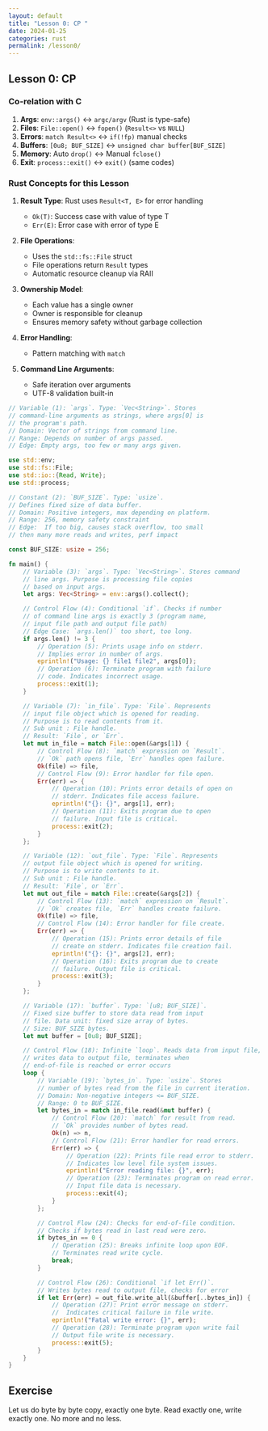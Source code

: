 ```yaml
---
layout: default
title: "Lesson 0: CP "
date: 2024-01-25
categories: rust
permalink: /lesson0/
---
```


## Lesson 0: CP

### Co-relation with C

1. **Args**: `env::args()` ↔ `argc/argv` (Rust is type-safe)  
2. **Files**: `File::open()` ↔ `fopen()` (`Result<>` vs `NULL`)  
3. **Errors**: `match Result<>` ↔ `if(!fp)` manual checks  
4. **Buffers**: `[0u8; BUF_SIZE]` ↔ `unsigned char buffer[BUF_SIZE]`  
5. **Memory**: Auto `drop()` ↔ Manual `fclose()`  
6. **Exit**: `process::exit()` ↔ `exit()` (same codes)

### Rust Concepts for this Lesson

1. **Result Type**: Rust uses `Result<T, E>` for error handling
   - `Ok(T)`: Success case with value of type T
   - `Err(E)`: Error case with error of type E

2. **File Operations**:
   - Uses the `std::fs::File` struct
   - File operations return `Result` types
   - Automatic resource cleanup via RAII

3. **Ownership Model**:
   - Each value has a single owner
   - Owner is responsible for cleanup
   - Ensures memory safety without garbage collection

4. **Error Handling**:
   - Pattern matching with `match`

5. **Command Line Arguments**:
   - Safe iteration over arguments
   - UTF-8 validation built-in

```rust
// Variable (1): `args`. Type: `Vec<String>`. Stores
// command-line arguments as strings, where args[0] is
// the program's path.
// Domain: Vector of strings from command line.
// Range: Depends on number of args passed.
// Edge: Empty args, too few or many args given.

use std::env;
use std::fs::File;
use std::io::{Read, Write};
use std::process;

// Constant (2): `BUF_SIZE`. Type: `usize`.
// Defines fixed size of data buffer.
// Domain: Positive integers, max depending on platform.
// Range: 256, memory safety constraint
// Edge:  If too big, causes stack overflow, too small
// then many more reads and writes, perf impact

const BUF_SIZE: usize = 256;

fn main() {
    // Variable (3): `args`. Type: `Vec<String>`. Stores command
    // line args. Purpose is processing file copies
    // based on input args.
    let args: Vec<String> = env::args().collect();

    // Control Flow (4): Conditional `if`. Checks if number
    // of command line args is exactly 3 (program name,
    // input file path and output file path)
    // Edge Case: `args.len()` too short, too long.
    if args.len() != 3 {
        // Operation (5): Prints usage info on stderr.
        // Implies error in number of args.
        eprintln!("Usage: {} file1 file2", args[0]);
        // Operation (6): Terminate program with failure
        // code. Indicates incorrect usage.
        process::exit(1);
    }

    // Variable (7): `in_file`. Type: `File`. Represents
    // input file object which is opened for reading.
    // Purpose is to read contents from it.
    // Sub unit : File handle.
    // Result: `File`, or `Err`.
    let mut in_file = match File::open(&args[1]) {
        // Control Flow (8): `match` expression on `Result`.
        // `Ok` path opens file, `Err` handles open failure.
        Ok(file) => file,
        // Control Flow (9): Error handler for file open.
        Err(err) => {
            // Operation (10): Prints error details of open on
            // stderr. Indicates file access failure.
            eprintln!("{}: {}", args[1], err);
            // Operation (11): Exits program due to open
            // failure. Input file is critical.
            process::exit(2);
        }
    };

    // Variable (12): `out_file`. Type: `File`. Represents
    // output file object which is opened for writing.
    // Purpose is to write contents to it.
    // Sub unit : File handle.
    // Result: `File`, or `Err`.
    let mut out_file = match File::create(&args[2]) {
        // Control Flow (13): `match` expression on `Result`.
        // `Ok` creates file, `Err` handles create failure.
        Ok(file) => file,
        // Control Flow (14): Error handler for file create.
        Err(err) => {
            // Operation (15): Prints error details of file
            // create on stderr. Indicates file creation fail.
            eprintln!("{}: {}", args[2], err);
            // Operation (16): Exits program due to create
            // failure. Output file is critical.
            process::exit(3);
        }
    };

    // Variable (17): `buffer`. Type: `[u8; BUF_SIZE]`.
    // Fixed size buffer to store data read from input
    // file. Data unit: fixed size array of bytes.
    // Size: BUF_SIZE bytes.
    let mut buffer = [0u8; BUF_SIZE];

    // Control Flow (18): Infinite `loop`. Reads data from input file,
    // writes data to output file, terminates when
    // end-of-file is reached or error occurs
    loop {
        // Variable (19): `bytes_in`. Type: `usize`. Stores
        // number of bytes read from the file in current iteration.
        // Domain: Non-negative integers <= BUF_SIZE.
        // Range: 0 to BUF_SIZE.
        let bytes_in = match in_file.read(&mut buffer) {
            // Control Flow (20): `match` for result from read.
            // `Ok` provides number of bytes read.
            Ok(n) => n,
            // Control Flow (21): Error handler for read errors.
            Err(err) => {
                // Operation (22): Prints file read error to stderr.
                // Indicates low level file system issues.
                eprintln!("Error reading file: {}", err);
                // Operation (23): Terminates program on read error.
                // Input file data is necessary.
                process::exit(4);
            }
        };

        // Control Flow (24): Checks for end-of-file condition.
        // Checks if bytes read in last read were zero.
        if bytes_in == 0 {
            // Operation (25): Breaks infinite loop upon EOF.
            // Terminates read write cycle.
            break;
        }

        // Control Flow (26): Conditional `if let Err()`.
        // Writes bytes read to output file, checks for error
        if let Err(err) = out_file.write_all(&buffer[..bytes_in]) {
            // Operation (27): Print error message on stderr.
            //  Indicates critical failure in file write.
            eprintln!("Fatal write error: {}", err);
            // Operation (28): Terminate program upon write fail
            // Output file write is necessary.
            process::exit(5);
        }
    }
}

```

## Exercise

Let us do byte by byte copy, exactly one byte. Read exactly one, write exactly one. No more and no less.
